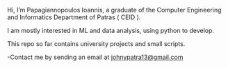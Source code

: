  Hi, I’m Papagiannopoulos Ioannis, a graduate of the Computer Engineering and Informatics Department of Patras ( CEID ). 

I am mostly
interested in ML and data analysis, using python to develop.

This repo so far contains university projects and small scripts.

-Contact me by sending an email at johnypatra13@gmail.com

<!---
JohnPapagian/JohnPapagian is a ✨ special ✨ repository because its `README.md` (this file) appears on your GitHub profile.
You can click the Preview link to take a look at your changes.
--->
